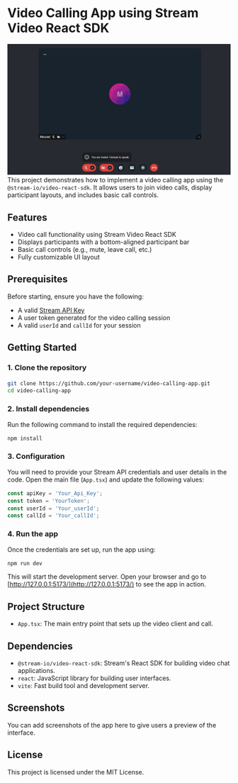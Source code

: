 
# Video Calling App using Stream Video React SDK
![Chat App Logo](./calling-app.png)
This project demonstrates how to implement a video calling app using the `@stream-io/video-react-sdk`. It allows users to join video calls, display participant layouts, and includes basic call controls.

## Features

- Video call functionality using Stream Video React SDK
- Displays participants with a bottom-aligned participant bar
- Basic call controls (e.g., mute, leave call, etc.)
- Fully customizable UI layout

## Prerequisites

Before starting, ensure you have the following:

- A valid [Stream API Key](https://getstream.io/)
- A user token generated for the video calling session
- A valid `userId` and `callId` for your session

## Getting Started

### 1. Clone the repository

```bash
git clone https://github.com/your-username/video-calling-app.git
cd video-calling-app
```

### 2. Install dependencies

Run the following command to install the required dependencies:

```bash
npm install
```

### 3. Configuration

You will need to provide your Stream API credentials and user details in the code. Open the main file (`App.tsx`) and update the following values:

```typescript
const apiKey = 'Your_Api_Key';
const token = 'YourToken';
const userId = 'Your_userId';
const callId = 'Your_callId';
```

### 4. Run the app

Once the credentials are set up, run the app using:

```bash
npm run dev
```

This will start the development server. Open your browser and go to [http://127.0.0.1:5173/](http://127.0.0.1:5173/) to see the app in action.

## Project Structure

- `App.tsx`: The main entry point that sets up the video client and call.

## Dependencies

- `@stream-io/video-react-sdk`: Stream's React SDK for building video chat applications.
- `react`: JavaScript library for building user interfaces.
- `vite`: Fast build tool and development server.

## Screenshots

You can add screenshots of the app here to give users a preview of the interface.

## License

This project is licensed under the MIT License.
